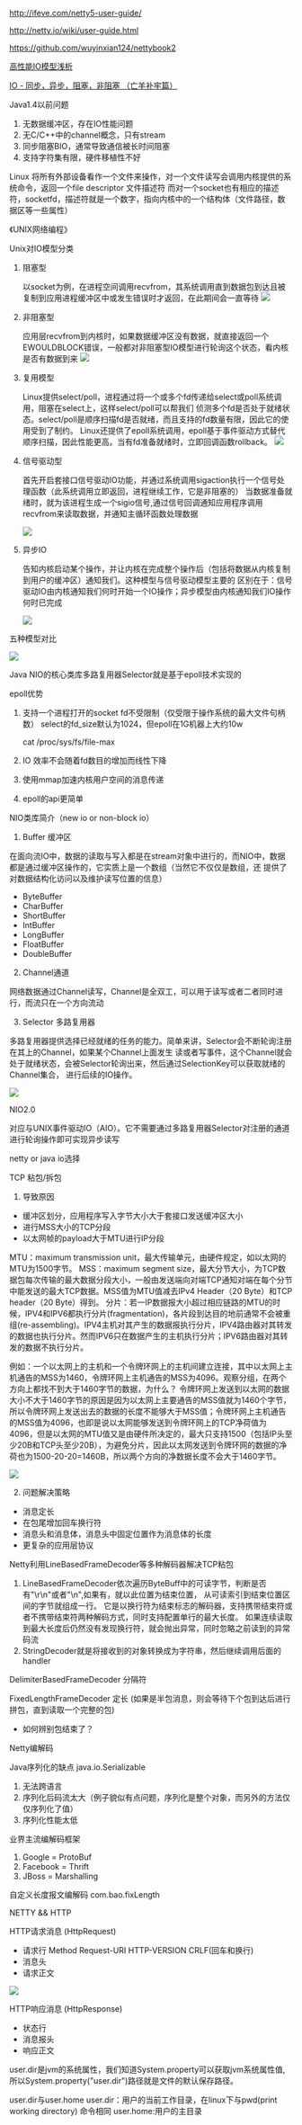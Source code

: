 http://ifeve.com/netty5-user-guide/

http://netty.io/wiki/user-guide.html

https://github.com/wuyinxian124/nettybook2

[高性能IO模型浅析](http://www.cnblogs.com/fanzhidongyzby/p/4098546.html)

[IO - 同步，异步，阻塞，非阻塞 （亡羊补牢篇）](http://blog.csdn.net/historyasamirror/article/details/5778378)

Java1.4以前问题
1. 无数据缓冲区，存在IO性能问题
2. 无C/C++中的channel概念，只有stream
3. 同步阻塞BIO，通常导致通信被长时间阻塞
4. 支持字符集有限，硬件移植性不好

Linux 将所有外部设备看作一个文件来操作，对一个文件读写会调用内核提供的系统命令，返回一个file descriptor 文件描述符
而对一个socket也有相应的描述符，socketfd，描述符就是一个数字，指向内核中的一个结构体（文件路径，数据区等一些属性）

《UNIX网络编程》

Unix对IO模型分类
1. 阻塞型

    以socket为例，在进程空间调用recvfrom，其系统调用直到数据包到达且被复制到应用进程缓冲区中或发生错误时才返回，在此期间会一直等待
    ![](images/IO%20block.png)
2. 非阻塞型

    应用层recvfrom到内核时，如果数据缓冲区没有数据，就直接返回一个EWOULDBLOCK错误，一般都对非阻塞型IO模型进行轮询这个状态，看内核
    是否有数据到来
    ![](images/IO%20non%20block.png)
    
3. 复用模型
    
    Linux提供select/poll，进程通过将一个或多个fd传递给select或poll系统调用，阻塞在select上，这样select/poll可以帮我们
    侦测多个fd是否处于就绪状态。select/poll是顺序扫描fd是否就绪，而且支持的fd数量有限，因此它的使用受到了制约。
    Linux还提供了epoll系统调用，epoll基于事件驱动方式替代顺序扫描，因此性能更高。当有fd准备就绪时，立即回调函数rollback。
    ![](images/IO%20replicator.png)
    
4. 信号驱动型

    首先开启套接口信号驱动IO功能，并通过系统调用sigaction执行一个信号处理函数（此系统调用立即返回，进程继续工作，它是非阻塞的）
    当数据准备就绪时，就为该进程生成一个sigio信号,通过信号回调通知应用程序调用recvfrom来读取数据，并通知主循环函数处理数据
    
    ![](images/IO%20sigal.png)
    
5. 异步IO
    
    告知内核启动某个操作，并让内核在完成整个操作后（包括将数据从内核复制到用户的缓冲区）通知我们。这种模型与信号驱动模型主要的
    区别在于：信号驱动IO由内核通知我们何时开始一个IO操作；异步模型由内核通知我们IO操作何时已完成
    
    ![](images/IO%20asyn.png)
    
五种模型对比

   ![](images/IO%20compare.png)
   
   Java NIO的核心类库多路复用器Selector就是基于epoll技术实现的
   
epoll优势
1. 支持一个进程打开的socket fd不受限制（仅受限于操作系统的最大文件句柄数）
    select的fd_size默认为1024，但epoll在1G机器上大约10w
    
    cat /proc/sys/fs/file-max 
2. IO 效率不会随着fd数目的增加而线性下降
3. 使用mmap加速内核用户空间的消息传递
4. epoll的api更简单

NIO类库简介（new io or non-block io）

1. Buffer 缓冲区

在面向流IO中，数据的读取与写入都是在stream对象中进行的，而NIO中，数据都是通过缓冲区操作的，它实质上是一个数组（当然它不仅仅是数组，还
提供了对数据结构化访问以及维护读写位置的信息）

* ByteBuffer
* CharBuffer
* ShortBuffer
* IntBuffer
* LongBuffer
* FloatBuffer
* DoubleBuffer

2. Channel通道

网络数据通过Channel读写，Channel是全双工，可以用于读写或者二者同时进行，而流只在一个方向流动

3. Selector 多路复用器

多路复用器提供选择已经就绪的任务的能力。简单来讲，Selector会不断轮询注册在其上的Channel，如果某个Channel上面发生
读或者写事件，这个Channel就会处于就绪状态，会被Selector轮询出来，然后通过SelectionKey可以获取就绪的Channel集合，
进行后续的IO操作。

![](images/IO%20sequence.png)

NIO2.0

对应与UNIX事件驱动IO（AIO）。它不需要通过多路复用器Selector对注册的通道进行轮询操作即可实现异步读写

netty or java io选择


TCP 粘包/拆包
1. 导致原因
*  缓冲区划分，应用程序写入字节大小大于套接口发送缓冲区大小
*  进行MSS大小的TCP分段
*  以太网帧的payload大于MTU进行IP分段


MTU：maximum transmission unit，最大传输单元，由硬件规定，如以太网的MTU为1500字节。
MSS：maximum segment size，最大分节大小，为TCP数据包每次传输的最大数据分段大小，一般由发送端向对端TCP通知对端在每个分节中能发送的最大TCP数据。MSS值为MTU值减去IPv4 Header（20 Byte）和TCP header（20 Byte）得到。
分片：若一IP数据报大小超过相应链路的MTU的时候，IPV4和IPV6都执行分片(fragmentation)，各片段到达目的地前通常不会被重组(re-assembling)。IPV4主机对其产生的数据报执行分片，IPV4路由器对其转发的数据也执行分片。然而IPV6只在数据产生的主机执行分片；IPV6路由器对其转发的数据不执行分片。

例如：一个以太网上的主机和一个令牌环网上的主机间建立连接，其中以太网上主机通告的MSS为1460，令牌环网上主机通告的MSS为4096。观察分组，在两个方向上都找不到大于1460字节的数据，为什么？
        令牌环网上发送到以太网的数据大小不大于1460字节的原因是因为以太网上主要通告的MSS值就为1460个字节，所以令牌环网上发送出去的数据的长度不能够大于MSS值；令牌环网上主机通告的MSS值为4096，也即是说以太网能够发送到令牌环网上的TCP净荷值为4096，但是以太网的MTU值又是由硬件所决定的，最大只支持1500（包括IP头至少20B和TCP头至少20B），为避免分片，因此以太网发送到令牌环网的数据的净荷也为1500-20-20=1460B，所以两个方向的净数据长度不会大于1460字节。 

![](images/mss.jpg)

2. 问题解决策略
* 消息定长
* 在包尾增加回车换行符
* 消息头和消息体，消息头中固定位置作为消息体的长度
* 更复杂的应用层协议


Netty利用LineBasedFrameDecoder等多种解码器解决TCP粘包
1. LineBasedFrameDecoder依次遍历ByteBuff中的可读字节，判断是否有"\r\n"或者"\n",如果有，就以此位置为结束位置，
    从可读索引到结束位置区间的字节就组成一行。
    它是以换行符为结束标志的解码器，支持携带结束符或者不携带结束符两种解码方式，同时支持配置单行的最大长度。
    如果连续读取到最大长度后仍然没有发现换行符，就会抛出异常，同时忽略之前读到的异常码流
2. StringDecoder就是将接收到的对象转换成为字符串，然后继续调用后面的handler
    
DelimiterBasedFrameDecoder  分隔符

FixedLengthFrameDecoder  定长 (如果是半包消息，则会等待下个包到达后进行拼包，直到读取一个完整的包)
* 如何辨别包结束了？

Netty编解码

Java序列化的缺点 java.io.Serializable

1. 无法跨语言
2. 序列化后码流太大（例子貌似有点问题，序列化是整个对象，而另外的方法仅仅序列化了值）
3. 序列化性能太低

业界主流编解码框架
1. Google =  ProtoBuf
2. Facebook = Thrift
3. JBoss = Marshalling

自定义长度报文编解码
com.bao.fixLength

NETTY && HTTP

HTTP请求消息 (HttpRequest)
* 请求行
    Method Request-URI HTTP-VERSION CRLF(回车和换行)
* 消息头
* 请求正文

![](images/http.jpg)

HTTP响应消息 (HttpResponse)
* 状态行
* 消息报头
* 响应正文

user.dir是jvm的系统属性，我们知道System.property可以获取jvm系统属性值,
所以System.property("user.dir")路径就是文件的默认保存路径。

user.dir与user.home
user.dir：用户的当前工作目录，在linux下与pwd(print working directory) 命令相同
user.home:用户的主目录